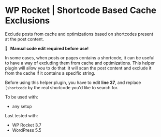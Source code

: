 # WP Rocket | Shortcode Based Cache Exclusions

Exclude posts from cache and optimizations based on shortcodes present at the post content.


📝&#160;&#160;**Manual code edit required before use!**

In some cases, when posts or pages contains a shortcode, it can be useful to have a way of excluding  them from cache and optimizations.
This helper plugin will allow you to do that: it will scan the post content and exclude it from the cache if it contains a specific string. 

Before using this helper plugin, you have to edit **line 37**, and replace `[shortcode` by the real shortcode you'd like to search for.

To be used with:
* any setup

Last tested with:
* WP Rocket 3.7
* WordPress 5.5
